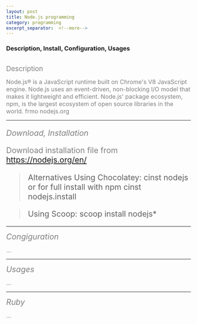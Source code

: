 ```yaml
---
layout: post
title: Node.js programming
category: programming
excerpt_separator:  <!--more-->
---
```


### Description, Install, Configuration, Usages

<br>
  <span style="color:grey;font-size:14pt">Description </span>
  <p>
  <span style="color:grey;font-size:12pt">
  Node.js® is a JavaScript runtime built on Chrome's V8 JavaScript engine. Node.js uses an event-driven, non-blocking I/O model that makes it lightweight and efficient. Node.js' package ecosystem, npm, is the largest ecosystem of open source libraries in the world. frmo nodejs.org
  </span>
  </p>

 ---
 <span style="color:grey;font-size:16pt">

 *Download, Installation*
 </span>
  <p>
  <span style="color:grey;font-size:12pt">

  Download installation file from https://nodejs.org/en/

  > Alternatives Using Chocolatey:
    cinst nodejs or for full install with npm
    cinst nodejs.install

  >Using Scoop:
  scoop install nodejs*

  </span>
  </p>

---

  <span style="color:grey;font-size:16pt">*Congiguration* </span>
  <p>
  <span style="color:grey;font-size:12pt">
  ...
  </span>
  </p>

  ---

  <span style="color:grey;font-size:16pt">*Usages* </span>
  <p>
   <span style="color:grey;font-size:12pt">
   ...
  </span>
  </p>

  ---

  <span style="color:grey;font-size:16pt">*Ruby* </span>
  <p>
   <span style="color:grey;font-size:12pt">
   ...
  </span>
</p>
